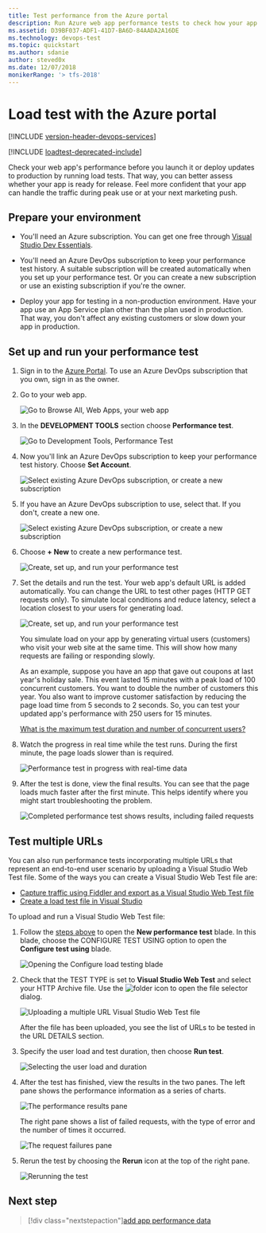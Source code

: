 ```yaml
---
title: Test performance from the Azure portal
description: Run Azure web app performance tests to check how your app handles user load. Measure response time and find failures that might indicate problems.
ms.assetid: D39BF037-ADF1-41D7-BA6D-84AADA2A16DE
ms.technology: devops-test
ms.topic: quickstart
ms.author: sdanie
author: steved0x
ms.date: 12/07/2018
monikerRange: '> tfs-2018'
---
```


# Load test with the Azure portal

[!INCLUDE [version-header-devops-services](../includes/version-header-devops-services.md)]

[!INCLUDE [loadtest-deprecated-include](../includes/loadtest-deprecated-include.md)]

Check your web app's performance before you launch it or deploy updates to production by running load tests.
That way, you can better assess whether your app is ready for release. Feel more
confident that your app can handle the traffic during peak use or at your next marketing push.

<a name="preparetests"></a>

## Prepare your environment

* You'll need an Azure subscription. You can get one free through [Visual Studio Dev Essentials](https://visualstudio.microsoft.com/dev-essentials/).

* You'll need an Azure DevOps subscription to keep your performance test history. A suitable subscription will be created
  automatically when you set up your performance test. Or you can create a new subscription
  or use an existing subscription if you're the owner.

* Deploy your app for testing in a non-production environment.
  Have your app use an App Service plan other than the plan used in production.
  That way, you don't affect any existing customers or slow down your app in production.

<a name="singletest"></a>

## Set up and run your performance test

1.  Sign in to the [Azure Portal](https://portal.azure.com).
    To use an Azure DevOps subscription that you own,
    sign in as the owner.

1.  Go to your web app.

    ![Go to Browse All, Web Apps, your web app](media/app-service-web-app-performance-test/azure-np-web-apps.png)

1.  In the **DEVELOPMENT TOOLS** section choose **Performance test**.

    ![Go to Development Tools, Performance Test](media/app-service-web-app-performance-test/azure-np-web-app-details-tools-expanded.png)

1.  Now you'll link an Azure DevOps subscription to keep your performance test history. Choose **Set Account**.

    ![Select existing Azure DevOps subscription, or create a new subscription](media/app-service-web-app-performance-test/azure-np-no-vso-account.png)

1.  If you have an Azure DevOps subscription to use, select that. If you don't, create a new one.

    ![Select existing Azure DevOps subscription, or create a new subscription](media/app-service-web-app-performance-test/azure-np-select-vso-account.png)

1.  Choose **+ New** to create a new performance test.

    ![Create, set up, and run your performance test](media/app-service-web-app-performance-test/azure-np-select-new-performance-test.png)

1.  Set the details and run the test. Your web app's default URL is added automatically.
    You can change the URL to test other pages (HTTP GET requests only). To simulate local conditions and reduce latency,
    select a location closest to your users for generating load.

    ![Create, set up, and run your performance test](media/app-service-web-app-performance-test/azure-np-new-performance-test.png)

    You simulate load on your app by generating virtual users (customers)
    who visit your web site at the same time. This will show how many
    requests are failing or responding slowly.

    As an example, suppose you have an app that gave out coupons at last year's holiday sale.
    This event lasted 15 minutes with a peak load of 100 concurrent customers.
    You want to double the number of customers this year. You also want to improve
    customer satisfaction by reducing the page load time from 5 seconds to 2 seconds.
    So, you can test your updated app's performance with 250 users for 15 minutes.

    [What is the maximum test duration and number of concurrent users?](reference-qa.md#qaazure-limits)

1.  Watch the progress in real time while the test runs. During the first minute,
    the page loads slower than is required.

    ![Performance test in progress with real-time data](media/app-service-web-app-performance-test/azure-np-running-perf-test.png)

1.  After the test is done, view the final results. You can see that the page loads much faster
    after the first minute. This helps identify where you might start troubleshooting the problem.

    ![Completed performance test shows results, including failed requests](media/app-service-web-app-performance-test/azure-np-perf-test-done.png)

<a name="multitest"></a>

## Test multiple URLs

You can also run performance tests incorporating multiple URLs
that represent an end-to-end user scenario by uploading a Visual
Studio Web Test file. Some of the ways you can create a
Visual Studio Web Test file are:

* [Capture traffic using Fiddler and export as a Visual Studio Web Test file](https://docs.telerik.com/fiddler/Save-And-Load-Traffic/Tasks/VSWebTest)
* [Create a load test file in Visual Studio](run-performance-tests-app-before-release.md)

To upload and run a Visual Studio Web Test file:

1.  Follow the [steps above](#singletest) to open the **New performance test** blade.
    In this blade, choose the CONFIGURE TEST USING option to open the
    **Configure test using** blade.

    ![Opening the Configure load testing blade](media/app-service-web-app-performance-test/multiple-01-authoring-blade.png)

1.  Check that the TEST TYPE is set to **Visual Studio Web Test** and select your HTTP Archive file.
    Use the ![folder](media/app-service-web-app-performance-test/multiple-folder-icon.png) icon to open the file selector dialog.

    ![Uploading a multiple URL Visual Studio Web Test file](media/app-service-web-app-performance-test/multiple-01-authoring-blade2.png)

    After the file has been uploaded, you see the list of URLs to be tested in the URL DETAILS section.

1.  Specify the user load and test duration, then choose **Run test**.

    ![Selecting the user load and duration](media/app-service-web-app-performance-test/multiple-01-authoring-blade3.png)

1.  After the test has finished, view the results in the two panes. The left pane
    shows the performance information as a series of charts.

    ![The performance results pane](media/app-service-web-app-performance-test/multiple-01a-results.png)

    The right pane shows a list of failed requests, with the type of error and the number
    of times it occurred.

    ![The request failures pane](media/app-service-web-app-performance-test/multiple-01b-results.png)

1.  Rerun the test by choosing the **Rerun** icon at the top of the right pane.

    ![Rerunning the test](media/app-service-web-app-performance-test/multiple-rerun-test.png)

## Next step

> [!div class="nextstepaction"][add app performance data](get-performance-data-for-load-tests.md)
